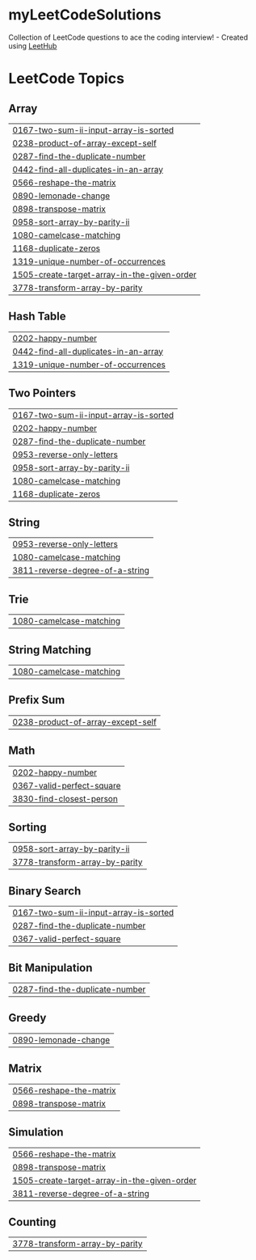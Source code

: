 # myLeetCodeSolutions
Collection of LeetCode questions to ace the coding interview! - Created using [LeetHub](https://github.com/QasimWani/LeetHub)

<!---LeetCode Topics Start-->
# LeetCode Topics
## Array
|  |
| ------- |
| [0167-two-sum-ii-input-array-is-sorted](https://github.com/minahilhussain/myLeetCodeSolutions/tree/master/0167-two-sum-ii-input-array-is-sorted) |
| [0238-product-of-array-except-self](https://github.com/minahilhussain/myLeetCodeSolutions/tree/master/0238-product-of-array-except-self) |
| [0287-find-the-duplicate-number](https://github.com/minahilhussain/myLeetCodeSolutions/tree/master/0287-find-the-duplicate-number) |
| [0442-find-all-duplicates-in-an-array](https://github.com/minahilhussain/myLeetCodeSolutions/tree/master/0442-find-all-duplicates-in-an-array) |
| [0566-reshape-the-matrix](https://github.com/minahilhussain/myLeetCodeSolutions/tree/master/0566-reshape-the-matrix) |
| [0890-lemonade-change](https://github.com/minahilhussain/myLeetCodeSolutions/tree/master/0890-lemonade-change) |
| [0898-transpose-matrix](https://github.com/minahilhussain/myLeetCodeSolutions/tree/master/0898-transpose-matrix) |
| [0958-sort-array-by-parity-ii](https://github.com/minahilhussain/myLeetCodeSolutions/tree/master/0958-sort-array-by-parity-ii) |
| [1080-camelcase-matching](https://github.com/minahilhussain/myLeetCodeSolutions/tree/master/1080-camelcase-matching) |
| [1168-duplicate-zeros](https://github.com/minahilhussain/myLeetCodeSolutions/tree/master/1168-duplicate-zeros) |
| [1319-unique-number-of-occurrences](https://github.com/minahilhussain/myLeetCodeSolutions/tree/master/1319-unique-number-of-occurrences) |
| [1505-create-target-array-in-the-given-order](https://github.com/minahilhussain/myLeetCodeSolutions/tree/master/1505-create-target-array-in-the-given-order) |
| [3778-transform-array-by-parity](https://github.com/minahilhussain/myLeetCodeSolutions/tree/master/3778-transform-array-by-parity) |
## Hash Table
|  |
| ------- |
| [0202-happy-number](https://github.com/minahilhussain/myLeetCodeSolutions/tree/master/0202-happy-number) |
| [0442-find-all-duplicates-in-an-array](https://github.com/minahilhussain/myLeetCodeSolutions/tree/master/0442-find-all-duplicates-in-an-array) |
| [1319-unique-number-of-occurrences](https://github.com/minahilhussain/myLeetCodeSolutions/tree/master/1319-unique-number-of-occurrences) |
## Two Pointers
|  |
| ------- |
| [0167-two-sum-ii-input-array-is-sorted](https://github.com/minahilhussain/myLeetCodeSolutions/tree/master/0167-two-sum-ii-input-array-is-sorted) |
| [0202-happy-number](https://github.com/minahilhussain/myLeetCodeSolutions/tree/master/0202-happy-number) |
| [0287-find-the-duplicate-number](https://github.com/minahilhussain/myLeetCodeSolutions/tree/master/0287-find-the-duplicate-number) |
| [0953-reverse-only-letters](https://github.com/minahilhussain/myLeetCodeSolutions/tree/master/0953-reverse-only-letters) |
| [0958-sort-array-by-parity-ii](https://github.com/minahilhussain/myLeetCodeSolutions/tree/master/0958-sort-array-by-parity-ii) |
| [1080-camelcase-matching](https://github.com/minahilhussain/myLeetCodeSolutions/tree/master/1080-camelcase-matching) |
| [1168-duplicate-zeros](https://github.com/minahilhussain/myLeetCodeSolutions/tree/master/1168-duplicate-zeros) |
## String
|  |
| ------- |
| [0953-reverse-only-letters](https://github.com/minahilhussain/myLeetCodeSolutions/tree/master/0953-reverse-only-letters) |
| [1080-camelcase-matching](https://github.com/minahilhussain/myLeetCodeSolutions/tree/master/1080-camelcase-matching) |
| [3811-reverse-degree-of-a-string](https://github.com/minahilhussain/myLeetCodeSolutions/tree/master/3811-reverse-degree-of-a-string) |
## Trie
|  |
| ------- |
| [1080-camelcase-matching](https://github.com/minahilhussain/myLeetCodeSolutions/tree/master/1080-camelcase-matching) |
## String Matching
|  |
| ------- |
| [1080-camelcase-matching](https://github.com/minahilhussain/myLeetCodeSolutions/tree/master/1080-camelcase-matching) |
## Prefix Sum
|  |
| ------- |
| [0238-product-of-array-except-self](https://github.com/minahilhussain/myLeetCodeSolutions/tree/master/0238-product-of-array-except-self) |
## Math
|  |
| ------- |
| [0202-happy-number](https://github.com/minahilhussain/myLeetCodeSolutions/tree/master/0202-happy-number) |
| [0367-valid-perfect-square](https://github.com/minahilhussain/myLeetCodeSolutions/tree/master/0367-valid-perfect-square) |
| [3830-find-closest-person](https://github.com/minahilhussain/myLeetCodeSolutions/tree/master/3830-find-closest-person) |
## Sorting
|  |
| ------- |
| [0958-sort-array-by-parity-ii](https://github.com/minahilhussain/myLeetCodeSolutions/tree/master/0958-sort-array-by-parity-ii) |
| [3778-transform-array-by-parity](https://github.com/minahilhussain/myLeetCodeSolutions/tree/master/3778-transform-array-by-parity) |
## Binary Search
|  |
| ------- |
| [0167-two-sum-ii-input-array-is-sorted](https://github.com/minahilhussain/myLeetCodeSolutions/tree/master/0167-two-sum-ii-input-array-is-sorted) |
| [0287-find-the-duplicate-number](https://github.com/minahilhussain/myLeetCodeSolutions/tree/master/0287-find-the-duplicate-number) |
| [0367-valid-perfect-square](https://github.com/minahilhussain/myLeetCodeSolutions/tree/master/0367-valid-perfect-square) |
## Bit Manipulation
|  |
| ------- |
| [0287-find-the-duplicate-number](https://github.com/minahilhussain/myLeetCodeSolutions/tree/master/0287-find-the-duplicate-number) |
## Greedy
|  |
| ------- |
| [0890-lemonade-change](https://github.com/minahilhussain/myLeetCodeSolutions/tree/master/0890-lemonade-change) |
## Matrix
|  |
| ------- |
| [0566-reshape-the-matrix](https://github.com/minahilhussain/myLeetCodeSolutions/tree/master/0566-reshape-the-matrix) |
| [0898-transpose-matrix](https://github.com/minahilhussain/myLeetCodeSolutions/tree/master/0898-transpose-matrix) |
## Simulation
|  |
| ------- |
| [0566-reshape-the-matrix](https://github.com/minahilhussain/myLeetCodeSolutions/tree/master/0566-reshape-the-matrix) |
| [0898-transpose-matrix](https://github.com/minahilhussain/myLeetCodeSolutions/tree/master/0898-transpose-matrix) |
| [1505-create-target-array-in-the-given-order](https://github.com/minahilhussain/myLeetCodeSolutions/tree/master/1505-create-target-array-in-the-given-order) |
| [3811-reverse-degree-of-a-string](https://github.com/minahilhussain/myLeetCodeSolutions/tree/master/3811-reverse-degree-of-a-string) |
## Counting
|  |
| ------- |
| [3778-transform-array-by-parity](https://github.com/minahilhussain/myLeetCodeSolutions/tree/master/3778-transform-array-by-parity) |
<!---LeetCode Topics End-->